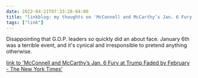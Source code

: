```yaml
---
date: 2022-04-21T07:33:28-04:00
title: "linkblog: my thoughts on 'McConnell and McCarthy’s Jan. 6 Fury at Trump Faded by February - The New York Times'"
tags: ["link"]
---
```

Disappointing that G.O.P. leaders so quickly did an about face. January 6th was a terrible event, and it's cynical and irresponsible to pretend anything otherwise.
 
[link to 'McConnell and McCarthy’s Jan. 6 Fury at Trump Faded by February - The New York Times'](https://www.nytimes.com/2022/04/21/us/politics/trump-mitch-mcconnell-kevin-mccarthy.html)
